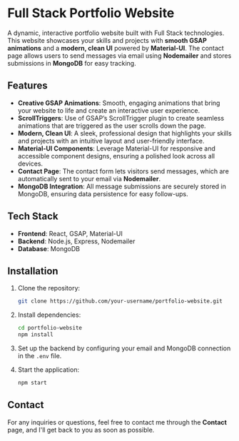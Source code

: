 # Full Stack Portfolio Website

A dynamic, interactive portfolio website built with Full Stack technologies. This website showcases your skills and projects with **smooth GSAP animations** and a **modern, clean UI** powered by **Material-UI**. The contact page allows users to send messages via email using **Nodemailer** and stores submissions in **MongoDB** for easy tracking.

## Features

- **Creative GSAP Animations**: Smooth, engaging animations that bring your website to life and create an interactive user experience.
- **ScrollTriggers**: Use of GSAP’s ScrollTrigger plugin to create seamless animations that are triggered as the user scrolls down the page.
- **Modern, Clean UI**: A sleek, professional design that highlights your skills and projects with an intuitive layout and user-friendly interface.
- **Material-UI Components**: Leverage Material-UI for responsive and accessible component designs, ensuring a polished look across all devices.
- **Contact Page**: The contact form lets visitors send messages, which are automatically sent to your email via **Nodemailer**.
- **MongoDB Integration**: All message submissions are securely stored in MongoDB, ensuring data persistence for easy follow-ups.

## Tech Stack

- **Frontend**: React, GSAP, Material-UI
- **Backend**: Node.js, Express, Nodemailer
- **Database**: MongoDB

## Installation

1. Clone the repository:
   ```bash
   git clone https://github.com/your-username/portfolio-website.git
   ```
   
2. Install dependencies:
   ```bash
   cd portfolio-website
   npm install
   ```

3. Set up the backend by configuring your email and MongoDB connection in the `.env` file.

4. Start the application:
   ```bash
   npm start
   ```

## Contact

For any inquiries or questions, feel free to contact me through the **Contact** page, and I'll get back to you as soon as possible.
